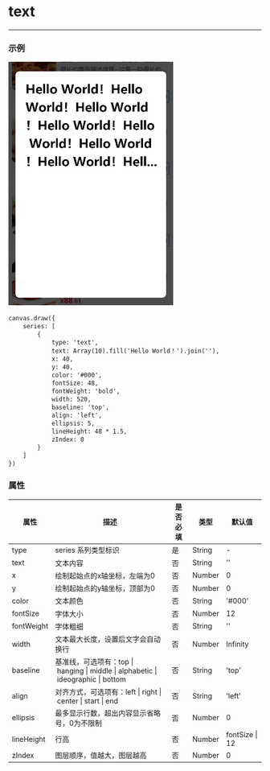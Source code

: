 # text
*****

### 示例
![](../images/screenshot_1605709494648.png)
```
canvas.draw({
    series: [
        {
            type: 'text',
            text: Array(10).fill('Hello World！').join(''),
            x: 40,
            y: 40,
            color: '#000',
            fontSize: 48,
            fontWeight: 'bold',
            width: 520,
            baseline: 'top',
            align: 'left',
            ellipsis: 5,
            lineHeight: 48 * 1.5,
            zIndex: 0
        }
    ]
})
```

### 属性
| 属性 | 描述 | 是否必填 | 类型 | 默认值|
| --- | --- | --- | --- | --- |
| type | series 系列类型标识 | 是 | String | - |
| text | 文本内容 | 否 | String | '' |
| x | 绘制起始点的x轴坐标，左端为0 | 否 | Number | 0 |
| y | 绘制起始点的y轴坐标，顶部为0 | 否 | Number | 0 |
| color | 文本颜色 | 否 | String | '#000' |
| fontSize | 字体大小 | 否 | Number | 12 |
| fontWeight | 字体粗细 | 否 | String | '' |
| width | 文本最大长度，设置后文字会自动换行 | 否 | Number | Infinity |
| baseline | 基准线，可选项有：top \| hanging \| middle \| alphabetic \| ideographic \| bottom | 否 | String | 'top' |
| align | 对齐方式，可选项有：left \| right \| center \| start \| end | 否 | String | 'left' |
| ellipsis | 最多显示行数，超出内容显示省略号，0为不限制 | 否 | Number | 0 |
| lineHeight | 行高 | 否 | Number | fontSize \| 12 |
| zIndex | 图层顺序，值越大，图层越高 | 否 | Number | 0 |